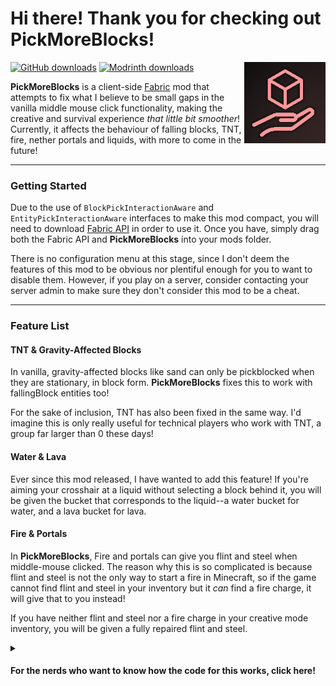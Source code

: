# Hi there! Thank you for checking out PickMoreBlocks!
<img align="right" width="130" src="src/main/resources/assets/pickmoreblocks/icon.png">

[![GitHub downloads](https://img.shields.io/github/downloads/axialeaa/PickMoreBlocks/total?label=Github%20downloads&logo=github&style=for-the-badge)](https://github.com/axialeaa/PickMoreBlocks/releases)
[![Modrinth downloads](https://img.shields.io/modrinth/dt/pickmoreblocks?label=Modrinth%20downloads&logo=modrinth&style=for-the-badge)](https://modrinth.com/mod/pickmoreblocks)

<strong>PickMoreBlocks</strong> is a client-side [Fabric](https://fabricmc.net) mod that attempts to fix what I believe to be small gaps in the vanilla middle mouse click functionality, making the creative and survival experience _that little bit smoother_! Currently, it affects the behaviour of falling blocks, TNT, fire, nether portals and liquids, with more to come in the future!
***

### Getting Started
Due to the use of `BlockPickInteractionAware` and `EntityPickInteractionAware` interfaces to make this mod compact, you will need to download [Fabric API](https://github.com/FabricMC/fabric) in order to use it. Once you have, simply drag both the Fabric API and <strong>PickMoreBlocks</strong> into your mods folder.

There is no configuration menu at this stage, since I don't deem the features of this mod to be obvious nor plentiful enough for you to want to disable them. However, if you play on a server, consider contacting your server admin to make sure they don't consider this mod to be a cheat.
***

### Feature List
#### TNT & Gravity-Affected Blocks
In vanilla, gravity-affected blocks like sand can only be pickblocked when they are stationary, in block form. <strong>PickMoreBlocks</strong> fixes this to work with fallingBlock entities too!

For the sake of inclusion, TNT has also been fixed in the same way. I'd imagine this is only really useful for technical players who work with TNT, a group far larger than 0 these days!
#### Water & Lava
Ever since this mod released, I have wanted to add this feature! If you're aiming your crosshair at a liquid without selecting a block behind it, you will be given the bucket that corresponds to the liquid--a water bucket for water, and a lava bucket for lava.  
#### Fire & Portals
In <strong>PickMoreBlocks</strong>, Fire and portals can give you flint and steel when middle-mouse clicked. The reason why this is so complicated is because flint and steel is not the only way to start a fire in Minecraft, so if the game cannot find flint and steel in your inventory but it _can_ find a fire charge, it will give that to you instead!

If you have neither flint and steel nor a fire charge in your creative mode inventory, you will be given a fully repaired flint and steel.
<details>
  <summary>
    <h4>For the nerds who want to know how the code for this works, click here!</h4>
  </summary>
  <blockquote>

    public class CustomPickLogic {

        public static ItemStack onPickFire(PlayerEntity player) {
            for (int i = 0; i < player.getInventory().size(); i++) {
                ItemStack getStackAtSlot = player.getInventory().getStack(i);
Iteratively check every slot in the player's inventory.

                if (getStackAtSlot.isOf(Items.FLINT_AND_STEEL) || getStackAtSlot.isOf(Items.FIRE_CHARGE))
                    return getStackAtSlot;
If the slot contains flint and steel or (at a lower priority) a fire charge, swap it with the mainhand slot...

            }
            return new ItemStack(Items.FLINT_AND_STEEL);
...or if neither can be found, try to give the player a new flint and steel (fails outside of creative mode)!

        }

    }
  </blockquote>
</details>
